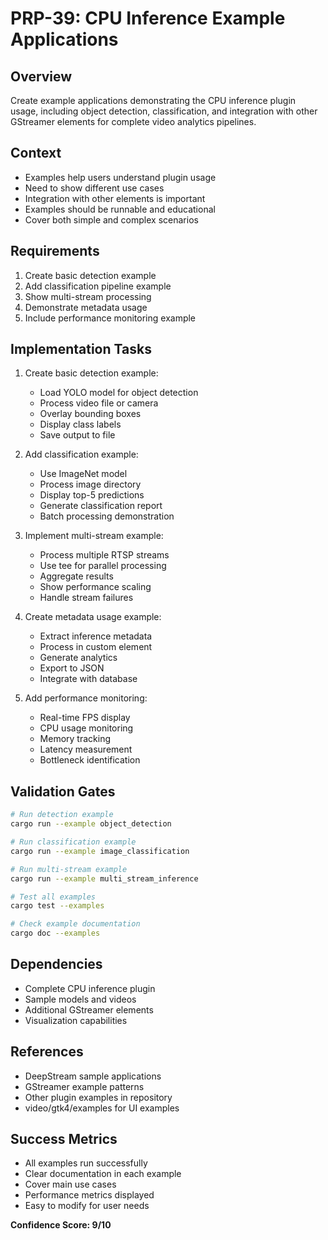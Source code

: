 # PRP-39: CPU Inference Example Applications

## Overview
Create example applications demonstrating the CPU inference plugin usage, including object detection, classification, and integration with other GStreamer elements for complete video analytics pipelines.

## Context
- Examples help users understand plugin usage
- Need to show different use cases
- Integration with other elements is important
- Examples should be runnable and educational
- Cover both simple and complex scenarios

## Requirements
1. Create basic detection example
2. Add classification pipeline example
3. Show multi-stream processing
4. Demonstrate metadata usage
5. Include performance monitoring example

## Implementation Tasks
1. Create basic detection example:
   - Load YOLO model for object detection
   - Process video file or camera
   - Overlay bounding boxes
   - Display class labels
   - Save output to file

2. Add classification example:
   - Use ImageNet model
   - Process image directory
   - Display top-5 predictions
   - Generate classification report
   - Batch processing demonstration

3. Implement multi-stream example:
   - Process multiple RTSP streams
   - Use tee for parallel processing
   - Aggregate results
   - Show performance scaling
   - Handle stream failures

4. Create metadata usage example:
   - Extract inference metadata
   - Process in custom element
   - Generate analytics
   - Export to JSON
   - Integrate with database

5. Add performance monitoring:
   - Real-time FPS display
   - CPU usage monitoring
   - Memory tracking
   - Latency measurement
   - Bottleneck identification

## Validation Gates
```bash
# Run detection example
cargo run --example object_detection

# Run classification example
cargo run --example image_classification

# Run multi-stream example
cargo run --example multi_stream_inference

# Test all examples
cargo test --examples

# Check example documentation
cargo doc --examples
```

## Dependencies
- Complete CPU inference plugin
- Sample models and videos
- Additional GStreamer elements
- Visualization capabilities

## References
- DeepStream sample applications
- GStreamer example patterns
- Other plugin examples in repository
- video/gtk4/examples for UI examples

## Success Metrics
- All examples run successfully
- Clear documentation in each example
- Cover main use cases
- Performance metrics displayed
- Easy to modify for user needs

**Confidence Score: 9/10**